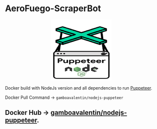 # AeroFuego-ScraperBot

<div align="center">
  <img width="200" height="200"
    src="/assets/Logo.png">
</div>

Docker build with NodeJs version and all dependencies to run [Puppeteer](https://pptr.dev/).

Docker Pull Command → `gamboavalentin/nodejs-puppeteer`

## Docker Hub → [gamboavalentin/nodejs-puppeteer](https://hub.docker.com/r/gamboavalentin/nodejs-puppeteer).